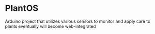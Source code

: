 # PlantOS
Arduino project that utilizes various sensors to monitor and apply care to plants eventually will become web-integrated
